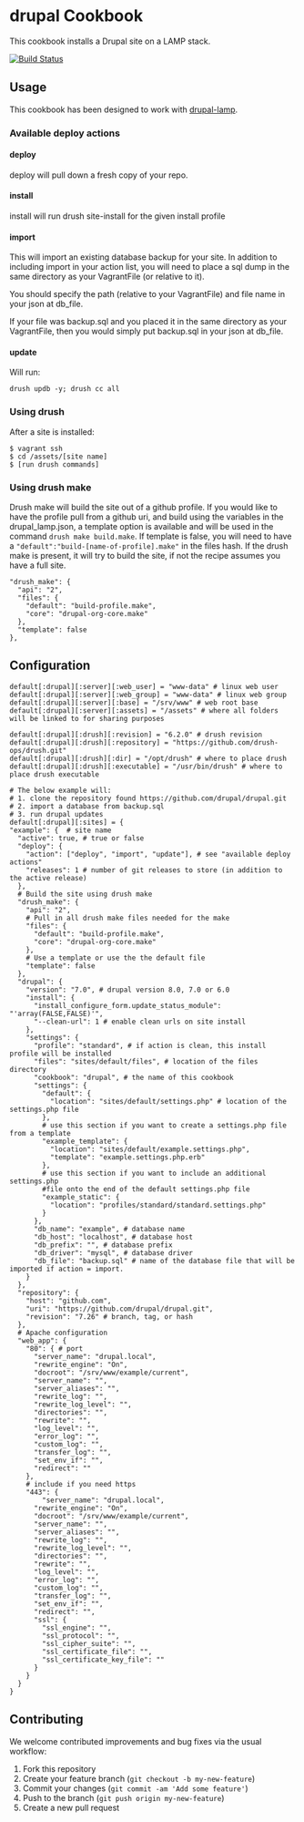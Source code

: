 drupal Cookbook
===============
This cookbook installs a Drupal site on a LAMP stack.

[![Build Status](https://travis-ci.org/newmediadenver/drupal.png?branch=master)](https://travis-ci.org/newmediadenver/drupal)

Usage
-----
This cookbook has been designed to work with [drupal-lamp](http://github.com/newmediadenver/drupal-lamp).

### Available deploy actions
#### deploy
deploy will pull down a fresh copy of your repo.

#### install
install will run drush site-install for the given install profile

#### import
This will import an existing database backup for your site.
In addition to including import in your action list, you will need to place a sql dump in the same directory as your VagrantFile (or relative to it).

You should specify the path (relative to your VagrantFile) and file name in your json at db_file.

If your file was backup.sql and you placed it in the same directory as your VagrantFile, then you would simply put backup.sql in your json at db_file.

#### update
Will run:
````
drush updb -y; drush cc all
````

### Using drush
After a site is installed:
````
$ vagrant ssh
$ cd /assets/[site name]
$ [run drush commands]
````
### Using drush make

Drush make will build the site out of a github profile. If you would like to have
the profile pull from a github uri, and build using the variables in the drupal_lamp.json, a template option is available and will be used in the command ```drush make build.make```. If template is
false, you will need to have a ```"default":"build-[name-of-profile].make"``` in the
files hash. If the drush make is present, it will try to build the site, if not
the recipe assumes you have a full site.
```
"drush_make": {
  "api": "2",
  "files": {
    "default": "build-profile.make",
    "core": "drupal-org-core.make"
  },
  "template": false
},
```

Configuration
-------------
````
default[:drupal][:server][:web_user] = "www-data" # linux web user
default[:drupal][:server][:web_group] = "www-data" # linux web group
default[:drupal][:server][:base] = "/srv/www" # web root base
default[:drupal][:server][:assets] = "/assets" # where all folders will be linked to for sharing purposes

default[:drupal][:drush][:revision] = "6.2.0" # drush revision
default[:drupal][:drush][:repository] = "https://github.com/drush-ops/drush.git"
default[:drupal][:drush][:dir] = "/opt/drush" # where to place drush
default[:drupal][:drush][:executable] = "/usr/bin/drush" # where to place drush executable

# The below example will:
# 1. clone the repository found https://github.com/drupal/drupal.git
# 2. import a database from backup.sql
# 3. run drupal updates
default[:drupal][:sites] = {
"example": {  # site name
  "active": true, # true or false
  "deploy": {
    "action": ["deploy", "import", "update"], # see "available deploy actions"
    "releases": 1 # number of git releases to store (in addition to the active release)
  },
  # Build the site using drush make
  "drush_make": {
    "api": "2",
    # Pull in all drush make files needed for the make
    "files": {
      "default": "build-profile.make",
      "core": "drupal-org-core.make"
    },
    # Use a template or use the the default file
    "template": false
  },
  "drupal": {
    "version": "7.0", # drupal version 8.0, 7.0 or 6.0
    "install": {
      "install_configure_form.update_status_module": "'array(FALSE,FALSE)'",
      "--clean-url": 1 # enable clean urls on site install
    },
    "settings": {
      "profile": "standard", # if action is clean, this install profile will be installed
      "files": "sites/default/files", # location of the files directory
      "cookbook": "drupal", # the name of this cookbook
      "settings": {
        "default": {
          "location": "sites/default/settings.php" # location of the settings.php file
        },
        # use this section if you want to create a settings.php file from a template
        "example_template": {
          "location": "sites/default/example.settings.php",
          "template": "example.settings.php.erb"
        },
        # use this section if you want to include an additional settings.php
        #file onto the end of the default settings.php file
        "example_static": {
          "location": "profiles/standard/standard.settings.php"
        }
      },
      "db_name": "example", # database name
      "db_host": "localhost", # database host
      "db_prefix": "", # database prefix
      "db_driver": "mysql", # database driver
      "db_file": "backup.sql" # name of the database file that will be imported if action = import.
    }
  },
  "repository": {
    "host": "github.com",
    "uri": "https://github.com/drupal/drupal.git",
    "revision": "7.26" # branch, tag, or hash
  },
  # Apache configuration
  "web_app": {
    "80": { # port
      "server_name": "drupal.local",
      "rewrite_engine": "On",
      "docroot": "/srv/www/example/current",
      "server_name": "",
      "server_aliases": "",
      "rewrite_log": "",
      "rewrite_log_level": "",
      "directories": "",
      "rewrite": "",
      "log_level": "",
      "error_log": "",
      "custom_log": "",
      "transfer_log": "",
      "set_env_if": "",
      "redirect": ""
    },
    # include if you need https
    "443": {
    	"server_name": "drupal.local",
      "rewrite_engine": "On",
      "docroot": "/srv/www/example/current",
      "server_name": "",
      "server_aliases": "",
      "rewrite_log": "",
      "rewrite_log_level": "",
      "directories": "",
      "rewrite": "",
      "log_level": "",
      "error_log": "",
      "custom_log": "",
      "transfer_log": "",
      "set_env_if": "",
      "redirect": "",
      "ssl": {
        "ssl_engine": "",
        "ssl_protocol": "",
        "ssl_cipher_suite": "",
        "ssl_certificate_file": "",
        "ssl_certificate_key_file": ""
      }
    }
  }
}
````

Contributing
------------

We welcome contributed improvements and bug fixes via the usual workflow:

1. Fork this repository
2. Create your feature branch (`git checkout -b my-new-feature`)
3. Commit your changes (`git commit -am 'Add some feature'`)
4. Push to the branch (`git push origin my-new-feature`)
5. Create a new pull request
